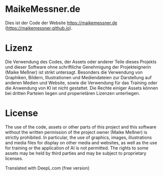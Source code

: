 # MaikeMessner.de
Dies ist der Code der Website https://maikemessner.de (https://maikemessner.github.io).

# Lizenz
Die Verwendung des Codes, der Assets oder anderer Teile dieses Projekts und dieser Software ohne schriftliche Genehmigung der Projekteignerin (Maike Meßner) ist strikt untersagt. Besonders die Verwendung von Graphiken, Bildern, Illustrationen und Mediendateien zur Darstellung auf anderen Medien und Website, sowie die Verwendung für das Training oder die Anwendung von KI ist nicht gestattet.
Die Rechte einiger Assets können bei dritten Parteien liegen und properietären Lizenzen unterliegen.

# License
The use of the code, assets or other parts of this project and this software without the written permission of the project owner (Maike Meßner) is strictly prohibited. In particular, the use of graphics, images, illustrations and media files for display on other media and websites, as well as the use for training or the application of AI is not permitted.
The rights to some assets may be held by third parties and may be subject to proprietary licenses.

Translated with DeepL.com (free version)
